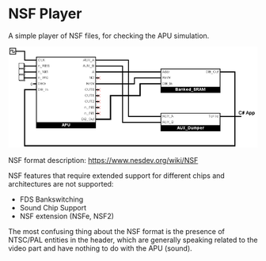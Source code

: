 # NSF Player

A simple player of NSF files, for checking the APU simulation.

![NSF_Board](NSF_Board.png)

NSF format description: https://www.nesdev.org/wiki/NSF

NSF features that require extended support for different chips and architectures are not supported:
- FDS Bankswitching
- Sound Chip Support
- NSF extension (NSFe, NSF2)

The most confusing thing about the NSF format is the presence of NTSC/PAL entities in the header, which are generally speaking related to the video part and have nothing to do with the APU (sound).
